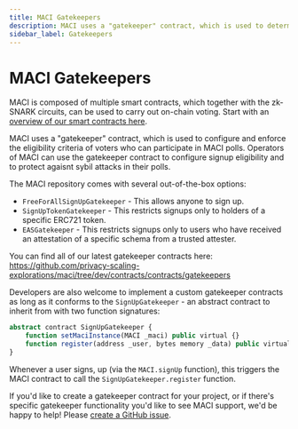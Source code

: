 ```yaml
---
title: MACI Gatekeepers
description: MACI uses a "gatekeeper" contract, which is used to determine the eligibility criteria of voters who can participate in MACI polls
sidebar_label: Gatekeepers
---
```


# MACI Gatekeepers

MACI is composed of multiple smart contracts, which together with the zk-SNARK circuits, can be used to carry out on-chain voting. Start with an [overview of our smart contracts here](/docs/contracts).

MACI uses a "gatekeeper" contract, which is used to configure and enforce the eligibility criteria of voters who can participate in MACI polls. Operators of MACI can use the gatekeeper contract to configure signup eligibility and to protect agaisnt sybil attacks in their polls.

The MACI repository comes with several out-of-the-box options:

- `FreeForAllSignUpGatekeeper` - This allows anyone to sign up.
- `SignUpTokenGatekeeper` - This restricts signups only to holders of a specific ERC721 token.
- `EASGatekeeper` - This restricts signups only to users who have received an attestation of a specific schema from a trusted attester.

You can find all of our latest gatekeeper contracts here:
https://github.com/privacy-scaling-explorations/maci/tree/dev/contracts/contracts/gatekeepers

Developers are also welcome to implement a custom gatekeeper contracts as long as it conforms to the `SignUpGatekeeper` - an abstract contract to inherit from with two function signatures:

```ts
abstract contract SignUpGatekeeper {
    function setMaciInstance(MACI _maci) public virtual {}
    function register(address _user, bytes memory _data) public virtual {}
}
```

Whenever a user signs, up (via the `MACI.signUp` function), this triggers the MACI contract to call the `SignUpGatekeeper.register` function.

If you'd like to create a gatekeeper contract for your project, or if there's specific gatekeeper functionality you'd like to see MACI support, we'd be happy to help! Please [create a GitHub issue](https://github.com/privacy-scaling-explorations/maci/issues/new/choose).
